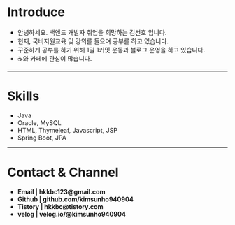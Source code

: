    <h1>Introduce</h1>
<ul>
  <li>안녕하세요. 백엔드 개발자 취업을 희망하는 김선호 입니다.</li>
   <li>현재, 국비지원교육 및 강의를 들으며 공부를 하고 있습니다.</li>
  <li>꾸준하게 공부를 하기 위해 1일 1커밋 운동과 블로그 운영을 하고 있습니다.</li>
  <li>☕️와 카페에 관심이 많습니다. </li>
  </ul>

  <hr>
  <h1>Skills</h1>
  <ul>
  <li>Java</li>
  <li>Oracle, MySQL</li>
  <li>HTML, Thymeleaf, Javascript, JSP</li>
  <li>Spring Boot, JPA</li>
  </ul>
 
  <hr>
  <h1>Contact & Channel</h1>
  <ul>
  <li><strong>Email | hkkbc123@gmail.com</strong></li>
  <li><strong>Github | github.com/kimsunho940904</strong></li>
  <li><strong>Tistory | hkkbc@tistory.com</strong></li>
   <li><strong>velog | velog.io/@kimsunho940904</strong></li>
  </ul>

<!-- <h2>Tech</h2>
 <img alt="Java" src="https://img.shields.io/badge/java-%23ED8B00.svg?style=for-the-badge&logo=java&logoColor=white"/><br>
   <img alt="Oracle" src ="https://img.shields.io/badge/oracle-%23F00000.svg?style=for-the-badge&logo=oracle&logoColor=white" />
 <img alt="MySQL" src="https://img.shields.io/badge/mysql-%2300f.svg?style=for-the-badge&logo=mysql&logoColor=white" /><br>
      <img alt="HTML5" src="https://img.shields.io/badge/html5-%23E34F26.svg?style=for-the-badge&logo=html5&logoColor=white"/>
            <img alt="CSS3" src="https://img.shields.io/badge/css3-%231572B6.svg?style=for-the-badge&logo=css3&logoColor=white"/>
   <img alt="JavaScript" src="https://img.shields.io/badge/javascript-%23323330.svg?style=for-the-badge&logo=javascript&logoColor=%23F7DF1E"/><br>
      <img alt="Spring" src="https://img.shields.io/badge/spring-%236DB33F.svg?style=for-the-badge&logo=spring&logoColor=white"/><br>
 <img alt="IntelliJ IDEA" src="https://img.shields.io/badge/IntelliJIDEA-000000.svg?style=for-the-badge&logo=intellij-idea&logoColor=white" />
 <!--
 [![Hits](https://hits.seeyoufarm.com/api/count/incr/badge.svg?url=https%3A%2F%2Fgithub.com%2Fkimsunho940904%2Fhit-counter&count_bg=%2379C83D&title_bg=%23555555&icon=&icon_color=%23E7E7E7&title=hits&edge_flat=false)](https://hits.seeyoufarm.com)
   -->
